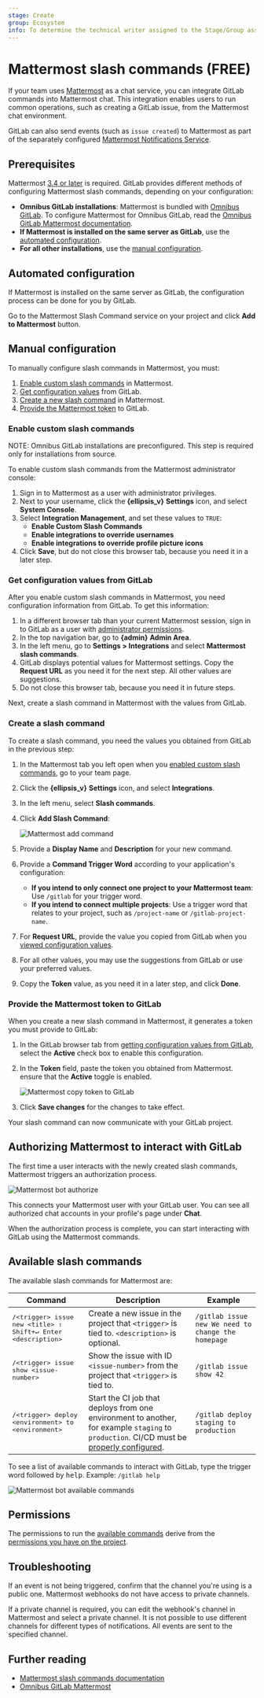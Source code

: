 ```yaml
---
stage: Create
group: Ecosystem
info: To determine the technical writer assigned to the Stage/Group associated with this page, see https://about.gitlab.com/handbook/engineering/ux/technical-writing/#assignments
---
```


# Mattermost slash commands **(FREE)**

If your team uses [Mattermost](https://mattermost.com/) as a chat service, you can
integrate GitLab commands into Mattermost chat. This integration enables users to
run common operations, such as creating a GitLab issue, from the Mattermost chat
environment.

GitLab can also send events (such as `issue created`) to Mattermost as part of the
separately configured [Mattermost Notifications Service](mattermost.md).

## Prerequisites

Mattermost [3.4 or later](https://mattermost.com/blog/category/releases/) is required.
GitLab provides different methods of configuring Mattermost slash commands, depending
on your configuration:

- **Omnibus GitLab installations**: Mattermost is bundled with
  [Omnibus GitLab](https://docs.gitlab.com/omnibus/). To configure Mattermost for Omnibus GitLab, read the
  [Omnibus GitLab Mattermost documentation](https://docs.gitlab.com/omnibus/gitlab-mattermost/).
- **If Mattermost is installed on the same server as GitLab**, use the
  [automated configuration](#automated-configuration).
- **For all other installations**, use the [manual configuration](#manual-configuration).

## Automated configuration

If Mattermost is installed on the same server as GitLab, the configuration process can be
done for you by GitLab.

Go to the Mattermost Slash Command service on your project and click **Add to Mattermost** button.

## Manual configuration

To manually configure slash commands in Mattermost, you must:

1. [Enable custom slash commands](#enable-custom-slash-commands) in Mattermost.
1. [Get configuration values](#get-configuration-values-from-gitlab) from GitLab.
1. [Create a new slash command](#create-a-slash-command) in Mattermost.
1. [Provide the Mattermost token](#provide-the-mattermost-token-to-gitlab)  to GitLab.

### Enable custom slash commands

NOTE:
Omnibus GitLab installations are preconfigured. This step is required only for
installations from source.

To enable custom slash commands from the Mattermost administrator console:

1. Sign in to Mattermost as a user with administrator privileges.
1. Next to your username, click the **{ellipsis_v}** **Settings** icon, and
   select **System Console**.
1. Select **Integration Management**, and set these values to `TRUE`:
   - **Enable Custom Slash Commands**
   - **Enable integrations to override usernames**
   - **Enable integrations to override profile picture icons**
1. Click **Save**, but do not close this browser tab, because you need it in
   a later step.

### Get configuration values from GitLab

After you enable custom slash commands in Mattermost, you need configuration
information from GitLab. To get this information:

1. In a different browser tab than your current Mattermost session, sign in to
   GitLab as a user with [administrator permissions](../../permissions.md).
1. In the top navigation bar, go to **{admin}** **Admin Area**.
1. In the left menu, go to **Settings > Integrations** and select
   **Mattermost slash commands**.
1. GitLab displays potential values for Mattermost settings. Copy the **Request URL**
   as you need it for the next step. All other values are suggestions.
1. Do not close this browser tab, because you need it in future steps.

Next, create a slash command in Mattermost with the values from GitLab.

### Create a slash command

To create a slash command, you need the values you obtained from GitLab in
the previous step:

1. In the Mattermost tab you left open when you
   [enabled custom slash commands](#enable-custom-slash-commands), go to your
   team page.
1. Click the **{ellipsis_v}** **Settings** icon, and select **Integrations**.
1. In the left menu, select **Slash commands**.
1. Click **Add Slash Command**:

   ![Mattermost add command](img/mattermost_add_slash_command.png)
1. Provide a **Display Name** and **Description** for your new command.
1. Provide a **Command Trigger Word** according to your application's configuration:

   - **If you intend to only connect one project to your Mattermost team**: Use
     `/gitlab` for your trigger word.
   - **If you intend to connect multiple projects**: Use a trigger word that relates
     to your project, such as `/project-name` or `/gitlab-project-name`.
1. For **Request URL**, provide the value you copied from GitLab when you
   [viewed configuration values](#get-configuration-values-from-gitlab).
1. For all other values, you may use the suggestions from GitLab or use your
   preferred values.
1. Copy the **Token** value, as you need it in a later step, and click **Done**.

### Provide the Mattermost token to GitLab

When you create a new slash command in Mattermost, it generates a token you must
provide to GitLab:

1. In the GitLab browser tab from
   [getting configuration values from GitLab](#get-configuration-values-from-gitlab),
   select the **Active** check box to enable this configuration.
1. In the **Token** field, paste the token you obtained from Mattermost.
   ensure that the **Active** toggle is enabled.

   ![Mattermost copy token to GitLab](img/mattermost_gitlab_token.png)

1. Click **Save changes** for the changes to take effect.

Your slash command can now communicate with your GitLab project.

## Authorizing Mattermost to interact with GitLab

The first time a user interacts with the newly created slash commands,
Mattermost triggers an authorization process.

![Mattermost bot authorize](img/mattermost_bot_auth.png)

This connects your Mattermost user with your GitLab user. You can
see all authorized chat accounts in your profile's page under **Chat**.

When the authorization process is complete, you can start interacting with
GitLab using the Mattermost commands.

## Available slash commands

The available slash commands for Mattermost are:

| Command | Description | Example |
| ------- | ----------- | ------- |
| <kbd>/&lt;trigger&gt; issue new &lt;title&gt; <kbd>⇧ Shift</kbd>+<kbd>↵ Enter</kbd> &lt;description&gt;</kbd> | Create a new issue in the project that `<trigger>` is tied to. `<description>` is optional. | `/gitlab issue new We need to change the homepage` |
| <kbd>/&lt;trigger&gt; issue show &lt;issue-number&gt;</kbd> | Show the issue with ID `<issue-number>` from the project that `<trigger>` is tied to. | `/gitlab issue show 42` |
| <kbd>/&lt;trigger&gt; deploy &lt;environment&gt; to &lt;environment&gt;</kbd> | Start the CI job that deploys from one environment to another, for example `staging` to `production`. CI/CD must be [properly configured](../../../ci/yaml/README.md). | `/gitlab deploy staging to production` |

To see a list of available commands to interact with GitLab, type the
trigger word followed by <kbd>help</kbd>. Example: `/gitlab help`

![Mattermost bot available commands](img/mattermost_bot_available_commands.png)

## Permissions

The permissions to run the [available commands](#available-slash-commands) derive from
the [permissions you have on the project](../../permissions.md#project-members-permissions).

## Troubleshooting

If an event is not being triggered, confirm that the channel you're using is a public one.
Mattermost webhooks do not have access to private channels.

If a private channel is required, you can edit the webhook's channel in Mattermost and
select a private channel. It is not possible to use different channels for
different types of notifications. All events are sent to the specified channel.

## Further reading

- [Mattermost slash commands documentation](https://docs.mattermost.com/developer/slash-commands.html)
- [Omnibus GitLab Mattermost](https://docs.gitlab.com/omnibus/gitlab-mattermost/)
